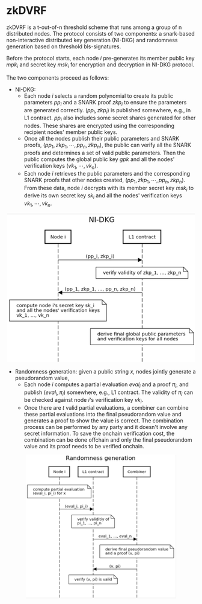 # zkDVRF

zkDVRF is a t-out-of-n threshold scheme that runs among a group of n distributed nodes. The protocol consists of two components: 
a snark-based non-interactive distributed key generation (NI-DKG) and randomness generation based on threshold bls-signatures.

Before the protocol starts, each node $i$ pre-generates its member public key $mpk_i$ and secret key $msk_i$ for encryption and decryption in NI-DKG protocol.

The two components proceed as follows: 
* NI-DKG:
  * Each node $i$ selects a random polynomial to create its public parameters $pp_i$ 
  and a SNARK proof $zkp_i$ to ensure the parameters are generated correctly. $(pp_i, zkp_i)$ is published somewhere, e.g., in L1 contract. 
  $pp_i$ also includes some secret shares generated for other nodes. These shares are encrypted using the corresponding recipient nodes' member public keys.
  * Once all the nodes publish their public parameters and SNARK proofs, $(pp_1, zkp_1, \cdots, pp_n, zkp_n)$, the public can verify all the SNARK proofs and determines a set of valid public parameters. 
  Then the public computes the global public key $gpk$ and all the nodes' verification keys $(vk_1, \cdots, vk_n)$.
  * Each node $i$ retrieves the public parameters and the corresponding SNARK proofs that other nodes created, $(pp_1, zkp_1, \cdots, pp_n, zkp_n)$. 
  From these data, node $i$ decrypts with its member secret key $msk_i$ to derive its own secret key $sk_i$ and all the nodes' verification keys $vk_1, \cdots, vk_n$.

<p align="center">
     <img src="assets/nidkg.png" width="500">
</p>

* Randomness generation: given a public string $x$, nodes jointly generate a pseudorandom value,
  * Each node $i$ computes a partial evaluation $eval_i$ and a proof $\pi_i$, and publish $(eval_i, \pi_i)$ somewhere, e.g., L1 contract. The validity of $\pi_i$ can be checked against node $i$'s verification key $vk_i$.
  * Once there are $t$ valid partial evaluations, a combiner can combine these partial evaluations into the final pseudorandom value and generates a proof to show the value is correct. 
  The combination process can be performed by any party and it doesn't involve any secret information. To save the onchain verification cost, the combination can be done offchain and 
  only the final pseudorandom value and its proof needs to be verified onchain.

<p align="center">
    <img src="./assets/random.png" width="400">
</p>

